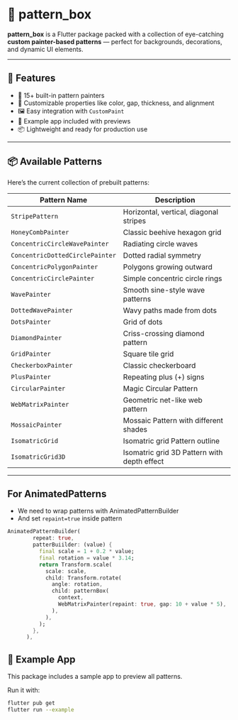 # 🎨 pattern_box

**pattern_box** is a Flutter package packed with a collection of eye-catching **custom painter-based patterns** — perfect for backgrounds, decorations, and dynamic UI elements.

---

## 🚀 Features

- 🧩 15+ built-in pattern painters
- 🎯 Customizable properties like color, gap, thickness, and alignment
- 🖼️ Easy integration with `CustomPaint`
- 🧪 Example app included with previews
- 📦 Lightweight and ready for production use

---

## 📦 Available Patterns

Here’s the current collection of prebuilt patterns:

| Pattern Name                | Description                        |
|----------------------------|------------------------------------|
| `StripePattern`            | Horizontal, vertical, diagonal stripes |
| `HoneyCombPainter`         | Classic beehive hexagon grid       |
| `ConcentricCircleWavePainter` | Radiating circle waves           |
| `ConcentricDottedCirclePainter` | Dotted radial symmetry         |
| `ConcentricPolygonPainter` | Polygons growing outward           |
| `ConcentricCirclePainter`  | Simple concentric circle rings     |
| `WavePainter`              | Smooth sine-style wave patterns    |
| `DottedWavePainter`        | Wavy paths made from dots          |
| `DotsPainter`              | Grid of dots                       |
| `DiamondPainter`           | Criss-crossing diamond pattern     |
| `GridPainter`              | Square tile grid                   |
| `CheckerboxPainter`        | Classic checkerboard               |
| `PlusPainter`              | Repeating plus (+) signs           |
| `CircularPainter`          | Magic Circular Pattern             |
| `WebMatrixPainter`         | Geometric net-like web pattern     |
| `MossaicPainter`           | Mossaic Pattern with different shades|
| `IsomatricGrid`            | Isomatric grid Pattern outline     |
| `IsomatricGrid3D`          | Isomatric grid 3D Pattern with depth effect|

---

## For AnimatedPatterns
- We need to wrap patterns with AnimatedPatternBuilder
- And set `repaint=true` inside pattern

```dart
AnimatedPatternBuilder(
        repeat: true,
        patterBuiilder: (value) {
          final scale = 1 + 0.2 * value;
          final rotation = value * 3.14;
          return Transform.scale(
            scale: scale,
            child: Transform.rotate(
              angle: rotation,
              child: patternBox(
                context,
                WebMatrixPainter(repaint: true, gap: 10 + value * 5),
              ),
            ),
          );
        },
      ),
```

## 🧪 Example App

This package includes a sample app to preview all patterns.

Run it with:

```bash
flutter pub get
flutter run --example
